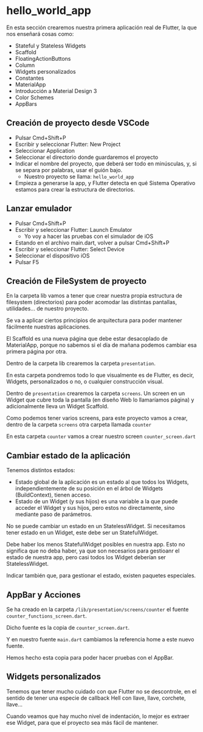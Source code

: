 # hello_world_app

En esta sección crearemos nuestra primera aplicación real de Flutter, la que nos enseñará cosas como:

- Stateful y Stateless Widgets
- Scaffold
- FloatingActionButtons
- Column
- Widgets personalizados
- Constantes
- MaterialApp
- Introducción a Material Design 3
- Color Schemes
- AppBars

## Creación de proyecto desde VSCode

- Pulsar Cmd+Shift+P
- Escribir y seleccionar Flutter: New Project
- Seleccionar Application
- Seleccionar el directorio donde guardaremos el proyecto
- Indicar el nombre del proyecto, que deberá ser todo en minúsculas, y, si se separa por palabras, usar el guión bajo.
  - Nuestro proyecto se llama: `hello_world_app`
- Empieza a generarse la app, y Flutter detecta en qué Sistema Operativo estamos para crear la estructura de directorios.

## Lanzar emulador

- Pulsar Cmd+Shift+P
- Escribir y seleccionar Flutter: Launch Emulator
  - Yo voy a hacer las pruebas con el simulador de iOS
- Estando en el archivo main.dart, volver a pulsar Cmd+Shift+P
- Escribir y seleccionar Flutter: Select Device
- Seleccionar el dispositivo iOS
- Pulsar F5

## Creación de FileSystem de proyecto

En la carpeta lib vamos a tener que crear nuestra propia estructura de filesystem (directorios) para poder acomodar las distintas pantallas, utilidades... de nuestro proyecto.

Se va a aplicar ciertos principios de arquitectura para poder mantener fácilmente nuestras aplicaciones.

El Scaffold es una nueva página que debe estar desacoplado de MaterialApp, porque no sabemos si el día de mañana podemos cambiar esa primera página por otra.

Dentro de la carpeta lib crearemos la carpeta `presentation`.

En esta carpeta pondremos todo lo que visualmente es de Flutter, es decir, Widgets, personalizados o no, o cualquier construcción visual.

Dentro de `presentation` crearemos la carpeta `screens`. Un screen en un Widget que cubre toda la pantalla (en diseño Web lo llamaríamos página) y adicionalmente lleva un Widget Scaffold.

Como podemos tener varios screens, para este proyecto vamos a crear, dentro de la carpeta `screens` otra carpeta llamada `counter`

En esta carpeta `counter` vamos a crear nuestro screen `counter_screen.dart`

## Cambiar estado de la aplicación

Tenemos distintos estados:

- Estado global de la aplicación es un estado al que todos los Widgets, independientemente de su posición en el árbol de Widgets (BuildContext), tienen acceso.
- Estado de un Widget (y sus hijos) es una variable a la que puede acceder el Widget y sus hijos, pero estos no directamente, sino mediante paso de parámetros.

No se puede cambiar un estado en un StatelessWidget. Si necesitamos tener estado en un Widget, este debe ser un StatefulWidget.

Debe haber los menos StatefulWidget posibles en nuestra app. Esto no significa que no deba haber, ya que son necesarios para gestioanr el estado de nuestra app, pero casi todos los Widget deberían ser StatelessWidget.

Indicar también que, para gestionar el estado, existen paquetes especiales.

## AppBar y Acciones

Se ha creado en la carpeta `/lib/presentation/screens/counter` el fuente `counter_functions_screen.dart`.

Dicho fuente es la copia de `counter_screen.dart`.

Y en nuestro fuente `main.dart` cambiamos la referencia home a este nuevo fuente.

Hemos hecho esta copia para poder hacer pruebas con el AppBar.

## Widgets personalizados

Tenemos que tener mucho cuidado con que Flutter no se descontrole, en el sentido de tener una especie de callback Hell con llave, llave, corchete, llave...

Cuando veamos que hay mucho nivel de indentación, lo mejor es extraer ese Widget, para que el proyecto sea más fácil de mantener.
